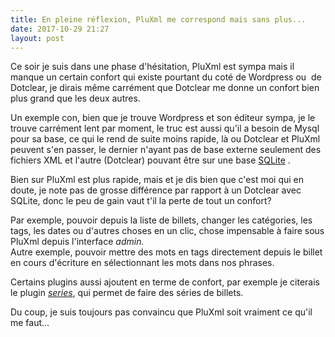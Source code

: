 ```yaml
---
title: En pleine réflexion, PluXml me correspond mais sans plus...
date: 2017-10-29 21:27
layout: post
---
```


Ce soir je suis dans une phase d'hésitation, PluXml est sympa mais il
manque un certain confort qui existe pourtant du coté de Wordpress ou 
de Dotclear, je dirais même carrément que Dotclear me donne un confort
bien plus grand que les deux autres.

Un exemple con, bien que je trouve Wordpress et son éditeur sympa, je le
trouve carrément lent par moment, le truc est aussi qu'il a besoin de
Mysql pour sa base, ce qui le rend de suite moins rapide, là ou Dotclear
et PluXml peuvent s'en passer, le dernier n'ayant pas de base externe
seulement des fichiers XML et l'autre (Dotclear) pouvant être sur une
base [SQLite](https://fr.wikipedia.org/wiki/SQLite "SQLite") .

Bien sur PluXml est plus rapide, mais et je dis bien que c'est moi qui
en doute, je note pas de grosse différence par rapport à un Dotclear
avec SQLite, donc le peu de gain vaut t'il la perte de tout un confort?

Par exemple, pouvoir depuis la liste de billets, changer les catégories,
les tags, les dates ou d'autres choses en un clic, chose impensable à
faire sous PluXml depuis l'interface *admin.*  
Autre exemple, pouvoir mettre des mots en tags directement depuis le
billet en cours d'écriture en sélectionnant les mots dans nos phrases.

Certains plugins aussi ajoutent en terme de confort, par exemple je
citerais le plugin
*[series](https://open-time.net/post/2016/12/28/Plugin-series-07-pour-Dotclear "series")*,
qui permet de faire des séries de billets.

Du coup, je suis toujours pas convaincu que PluXml soit vraiment ce
qu'il me faut...  
 
